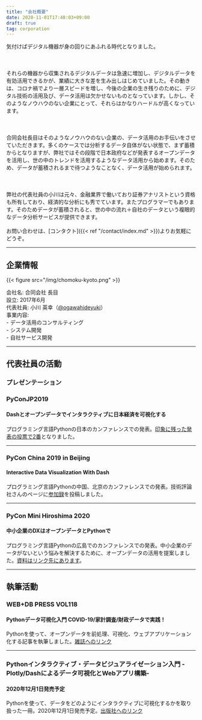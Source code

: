 ```yaml
---
title: "会社概要"
date: 2020-11-01T17:48:03+09:00
draft: true
tag: corporation
---
```


気付けばデジタル機器が身の回りにあふれる時代となりました。<br>       
<br>    
それらの機器から収集されるデジタルデータは急速に増加し、デジタルデータを有効活用できるかが、業績に大きな差を生み出しはじめていました。その動きは、コロナ禍でより一層スピードを増し、今後の企業の生き残りのために、デジタル技術の活用及び、データ活用は欠かせないものとなっています。しかし、そのようなノウハウのない企業にとって、それらはかなりハードルが高くなっています。<br>       
<br>    
合同会社長目はそのようなノウハウのない企業の、データ活用のお手伝いをさせていただきます。多くのケースでは分析するデータ自体がない状態で、まず蓄積からとなりますが、弊社ではその段階で日本政府などが発表するオープンデータを活用し、世の中のトレンドを活用するようなデータ活用から始めます。そのため、データが蓄積されるまで待つようなことなく、データ活用が始められます。<br>     
<br>     
弊社の代表社員の小川は元々、金融業界で働いており証券アナリストという資格も所有しており、経済的な分析にも秀でています。またプログラマーでもあります。そのためデータが蓄積されると、世の中の流れ＋自社のデータという複眼的なデータ分析サービスが提供できます。<br>
<br>
お問い合わせは、[コンタクト]({{< ref "/contact/index.md" >}})よりお気軽にどうぞ。
<br>

---

## 企業情報

{{< figure src="/img/chomoku-kyoto.png" >}}

会社名: 合同会社 長目     
設立: 2017年6月    
代表社員: 小川 英幸（[@ogawahideyuki](https://twitter.com/OgawaHideyuki)）     
事業内容:   
    - データ活用のコンサルティング     
    - システム開発     
    - 自社サービス開発    

---

## 代表社員の活動

### プレゼンテーション
### PyConJP2019 
#### Dashとオープンデータでインタラクティブに日本経済を可視化する
プログラミング言語Pythonの日本のカンファレンスでの発表。[印象に残った発表の投票で2番](https://pyconjp.blogspot.com/2019/09/talk-feedbacks.html)となりました。    

---      
### PyCon China 2019 in Beijing
#### Interactive Data Visualization With Dash 
プログラミング言語Pythonの中国、北京のカンファレンスでの発表。技術評論社さんのページに[参加録](https://gihyo.jp/news/report/2019/11/2801)を投稿しました。   

---
### PyCon Mini Hiroshima 2020
#### 中小企業のDXはオープンデータとPythonで

プログラミング言語Pythonの広島でのカンファレンスでの発表。中小企業のデータがないという悩みを解決するために、オープンデータの活用を提案しました。[資料はリンク先にあります](https://www.slideshare.net/hideogawa/dxpython-238820166)。     

---
## 執筆活動

### WEB+DB PRESS VOL118
#### Pythonデータ可視化入門 COVID-19/家計調査/財政データで実践！   

Pythonを使って、オープンデータを前処理、可視化、ウェブアプリケーション化する記事を執筆しました。[雑誌へのリンク](https://gihyo.jp/magazine/wdpress/archive/2020/vol118)

---

### Pythonインタラクティブ・データビジュアライゼーション入門 -Plotly/Dashによるデータ可視化とWebアプリ構築-
#### 2020年12月1日発売予定

Pythonを使って、データをどのようにインタラクティブに可視化するかを取り扱った一冊。2020年12月1日発売予定。[出版社へのリンク](http://www.asakura.co.jp/books/isbn/978-4-254-12258-9/)